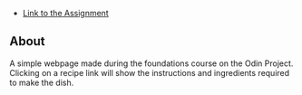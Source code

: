  

- [Link to the Assignment](https://www.theodinproject.com/paths/foundations/courses/foundations/lessons/recipes)

## About
A simple webpage made during the foundations course on the Odin Project. Clicking on a recipe link will show the instructions and ingredients required to make the dish.

